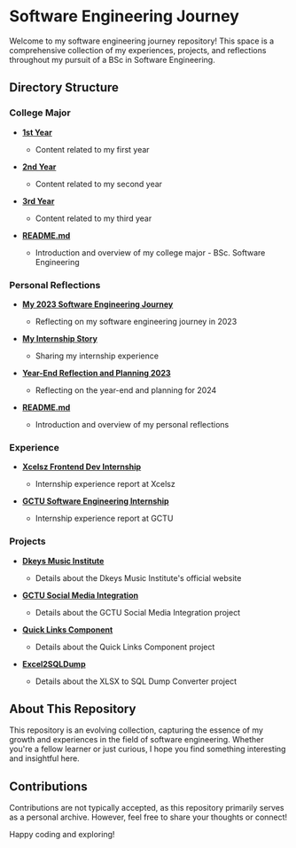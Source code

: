 # Software Engineering Journey

Welcome to my software engineering journey repository! This space is a comprehensive collection of my experiences, projects, and reflections throughout my pursuit of a BSc in Software Engineering.

## Directory Structure

### College Major

- [**1st Year**](./college_major/1st-year/)

  - Content related to my first year

- [**2nd Year**](./college_major/2nd-year/)

  - Content related to my second year
 
- [**3rd Year**](./college_major/3rd-year/)

  - Content related to my third year

- [**README.md**](./college_major/README.md)
  - Introduction and overview of my college major - BSc. Software Engineering

### Personal Reflections

- [**My 2023 Software Engineering Journey**](./personal_reflections/my_2023_software_engineering_journey.md)

  - Reflecting on my software engineering journey in 2023

- [**My Internship Story**](./personal_reflections/my_internship_story.md)

  - Sharing my internship experience

- [**Year-End Reflection and Planning 2023**](./personal_reflections/year-end_reflection_and_planning-2023.md)

  - Reflecting on the year-end and planning for 2024

- [**README.md**](./personal_reflections/README.md)
  - Introduction and overview of my personal reflections

### Experience

- [**Xcelsz Frontend Dev Internship**](./experience/internship_2023/xcelsz_frontend_dev_internship/)

  - Internship experience report at Xcelsz

- [**GCTU Software Engineering Internship**](./experience/internship_2023/GCTU_software_engineering_internship/)
  - Internship experience report at GCTU

### Projects

- [**Dkeys Music Institute**](./experience/freelance_projects/dkeys_music_int.md)

  - Details about the Dkeys Music Institute's official website

- [**GCTU Social Media Integration**](./experience/internship_2023/GCTU_software_engineering_internship/projects/gctu_social_media_integration.md)

  - Details about the GCTU Social Media Integration project

- [**Quick Links Component**](./experience/internship_2023/GCTU_software_engineering_internship/projects/gctu_quick_links.md)

  - Details about the Quick Links Component project

- [**Excel2SQLDump**](./experience/internship_2023/GCTU_software_engineering_internship/projects/excel2sqldump.md)
  - Details about the XLSX to SQL Dump Converter project

## About This Repository

This repository is an evolving collection, capturing the essence of my growth and experiences in the field of software engineering. Whether you're a fellow learner or just curious, I hope you find something interesting and insightful here.

## Contributions

Contributions are not typically accepted, as this repository primarily serves as a personal archive. However, feel free to share your thoughts or connect!

Happy coding and exploring!
